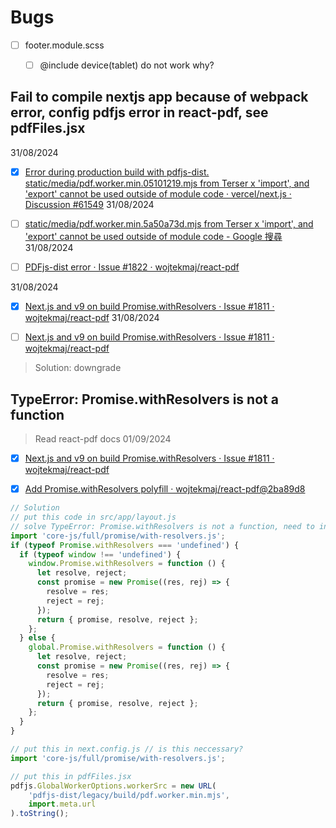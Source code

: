 
# Bugs

- [ ] footer.module.scss 
  - [ ] @include device(tablet) do not work why?


## Fail to compile nextjs app because of webpack error, config pdfjs error in react-pdf, see pdfFiles.jsx
31/08/2024

- [x] [Error during production build with pdfjs-dist. static/media/pdf.worker.min.05101219.mjs from Terser x 'import', and 'export' cannot be used outside of module code · vercel/next.js · Discussion #61549](https://github.com/vercel/next.js/discussions/61549)
31/08/2024

- [ ] [static/media/pdf.worker.min.5a50a73d.mjs from Terser x 'import', and 'export' cannot be used outside of module code - Google 搜尋](https://www.google.com/search?q=static%2Fmedia%2Fpdf.worker.min.5a50a73d.mjs+from+Terser+x+%27import%27%2C+and+%27export%27+cannot+be+used+outside+of+module+code&oq=static%2Fmedia%2Fpdf.worker.min.5a50a73d.mjs+from+Terser+x+%27import%27%2C+and+%27export%27+cannot+be+used+outside+of+module+code&gs_lcrp=EgZjaHJvbWUyBggAEEUYOTIGCAEQRRg60gEHMjcwajBqMagCALACAA&sourceid=chrome&ie=UTF-8)
31/08/2024

- [ ] [PDFjs-dist error · Issue #1822 · wojtekmaj/react-pdf](https://github.com/wojtekmaj/react-pdf/issues/1822)

31/08/2024

- [x] [Next.js and v9 on build Promise.withResolvers · Issue #1811 · wojtekmaj/react-pdf](https://github.com/wojtekmaj/react-pdf/issues/1811)
31/08/2024

- [ ] [Next.js and v9 on build Promise.withResolvers · Issue #1811 · wojtekmaj/react-pdf](https://github.com/wojtekmaj/react-pdf/issues/1811)

> Solution: downgrade


## TypeError: Promise.withResolvers is not a function
> Read react-pdf docs
01/09/2024

- [x] [Next.js and v9 on build Promise.withResolvers · Issue #1811 · wojtekmaj/react-pdf](https://github.com/wojtekmaj/react-pdf/issues/1811)

- [x] [Add Promise.withResolvers polyfill · wojtekmaj/react-pdf@2ba89d8](https://github.com/wojtekmaj/react-pdf/commit/2ba89d8cb968af6e522e688329cbf2e412b80462#diff-1311039ee9a07d96a0d86f38d8f3ddb62522dbf66d1986a9e842d66d837c36c6R4)

```js
// Solution
// put this code in src/app/layout.js
// solve TypeError: Promise.withResolvers is not a function, need to install core-js
import 'core-js/full/promise/with-resolvers.js';
if (typeof Promise.withResolvers === 'undefined') {
  if (typeof window !== 'undefined') {
    window.Promise.withResolvers = function () {
      let resolve, reject;
      const promise = new Promise((res, rej) => {
        resolve = res;
        reject = rej;
      });
      return { promise, resolve, reject };
    };
  } else {
    global.Promise.withResolvers = function () {
      let resolve, reject;
      const promise = new Promise((res, rej) => {
        resolve = res;
        reject = rej;
      });
      return { promise, resolve, reject };
    };
  }
}

// put this in next.config.js // is this neccessary?
import 'core-js/full/promise/with-resolvers.js';

// put this in pdfFiles.jsx
pdfjs.GlobalWorkerOptions.workerSrc = new URL(
    'pdfjs-dist/legacy/build/pdf.worker.min.mjs',
    import.meta.url
).toString();
```